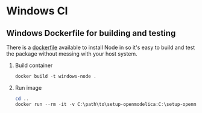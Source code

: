 # Windows CI

## Windows Dockerfile for building and testing

There is a [dockerfile](./dockerfile) available to install Node in so it's easy
to build and test the package without messing with your host system.

1. Build container

   ```powershell
   docker build -t windows-node .
   ```

2. Run image

   ```powershell
   cd ..
   docker run --rm -it -v C:\path\to\setup-openmodelica:C:\setup-openmodelica windows-node powershell
   ```
